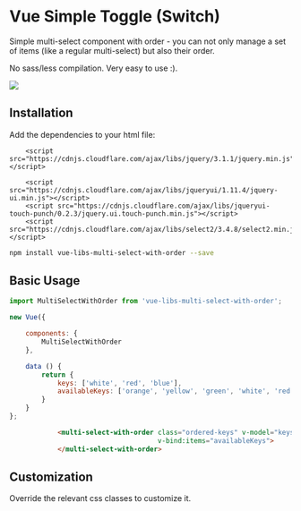 # Vue Simple Toggle (Switch)

Simple multi-select component with order - you can not only manage a set of items (like a regular multi-select) but also their order.

No sass/less compilation. Very easy to use :).

<img src="https://raw.githubusercontent.com/AlexLibs/vue-libs-multi-select-with-order/master/demo/vue-libs-multi-select-with-order" /><br>

## Installation
Add the dependencies to your html file:
```
    <script src="https://cdnjs.cloudflare.com/ajax/libs/jquery/3.1.1/jquery.min.js"></script>

    <script src="https://cdnjs.cloudflare.com/ajax/libs/jqueryui/1.11.4/jquery-ui.min.js"></script>
    <script src="https://cdnjs.cloudflare.com/ajax/libs/jqueryui-touch-punch/0.2.3/jquery.ui.touch-punch.min.js"></script>
    <script src="https://cdnjs.cloudflare.com/ajax/libs/select2/3.4.8/select2.min.js"></script>
```

```bash
npm install vue-libs-multi-select-with-order --save
```

## Basic Usage

```javascript
import MultiSelectWithOrder from 'vue-libs-multi-select-with-order';

new Vue({

    components: {
        MultiSelectWithOrder
    },

    data () {
        return {
            keys: ['white', 'red', 'blue'],
            availableKeys: ['orange', 'yellow', 'green', 'white', 'red', 'blue', 'black', 'brown']
        }
    }
};
```

```html
            <multi-select-with-order class="ordered-keys" v-model="keys"
                                     v-bind:items="availableKeys">
            </multi-select-with-order>
```

## Customization

Override the relevant css classes to customize it.